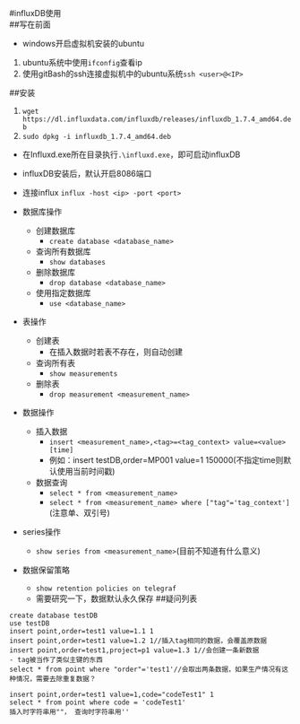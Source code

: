 #influxDB使用  
##写在前面
- windows开启虚拟机安装的ubuntu
1. ubuntu系统中使用`ifconfig`查看ip
2. 使用gitBash的ssh连接虚拟机中的ubuntu系统`ssh <user>@<IP>`

##安装
1. `wget https://dl.influxdata.com/influxdb/releases/influxdb_1.7.4_amd64.deb`
2. `sudo dpkg -i influxdb_1.7.4_amd64.deb`
- 在Influxd.exe所在目录执行`.\influxd.exe`，即可启动influxDB


- influxDB安装后，默认开启8086端口
- 连接influx `influx -host <ip> -port <port>`
- 数据库操作
   - 创建数据库
      - `create database <database_name>`
   - 查询所有数据库
      - `show databases`
   - 删除数据库
      - `drop database <database_name>`
   - 使用指定数据库
      - `use <database_name>`
- 表操作
   - 创建表
      - 在插入数据时若表不存在，则自动创建
   - 查询所有表
      - `show measurements`
   - 删除表
      - `drop measurement <measurement_name>`
- 数据操作
   - 插入数据
      - `insert <measurement_name>,<tag>=<tag_context> value=<value> [time]`
      - 例如：insert testDB,order=MP001 value=1 150000(不指定time则默认使用当前时间戳)
   - 数据查询
      - `select * from <measurement_name>`
      - `select * from <measurement_name> where ["tag"='tag_context']`(注意单、双引号)
- series操作
   - `show series from <measurement_name>`(目前不知道有什么意义)
- 数据保留策略
   - `show retention policies on telegraf`
   - 需要研究一下，数据默认永久保存
##疑问列表
```
create database testDB
use testDB
insert point,order=test1 value=1.1 1
insert point,order=test1 value=1.2 1//插入tag相同的数据，会覆盖原数据
insert point,order=test1,project=p1 value=1.3 1//会创建一条新数据
- tag被当作了类似主键的东西
select * from point where "order"='test1'//会取出两条数据，如果生产情况有这种情况，需要去除重复数据？

insert point,order=test1 value=1,code="codeTest1" 1
select * from point where code = 'codeTest1'
插入时字符串用""， 查询时字符串用''
```

